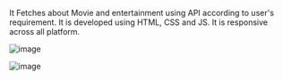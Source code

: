 It Fetches about Movie and entertainment using API according to user's requirement. It is developed using HTML, CSS and JS. It is responsive across all platform.

![image](https://github.com/user-attachments/assets/b960930b-37e6-4fe2-aaea-13df6d48c223)

![image](https://github.com/user-attachments/assets/0be83d5f-2a84-4965-bf32-f4183342dc5a)



